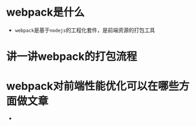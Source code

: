 # webpack是什么
- `webpack`是基于`nodejs`的工程化套件，是前端资源的打包工具

# 讲一讲webpack的打包流程

# webpack对前端性能优化可以在哪些方面做文章
- 


